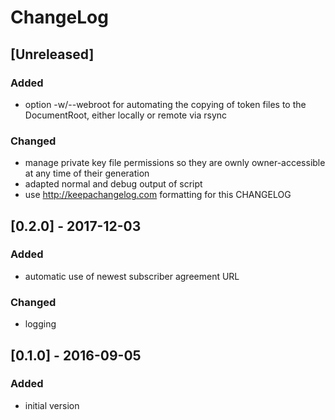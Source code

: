 # ChangeLog

## [Unreleased]
### Added
- option -w/--webroot for automating the copying of token files to the
  DocumentRoot, either locally or remote via rsync

### Changed
- manage private key file permissions so they are ownly owner-accessible at any
  time of their generation
- adapted normal and debug output of script
- use http://keepachangelog.com formatting for this CHANGELOG


## [0.2.0] - 2017-12-03
### Added
- automatic use of newest subscriber agreement URL

### Changed
- logging


## [0.1.0] - 2016-09-05
### Added
- initial version

